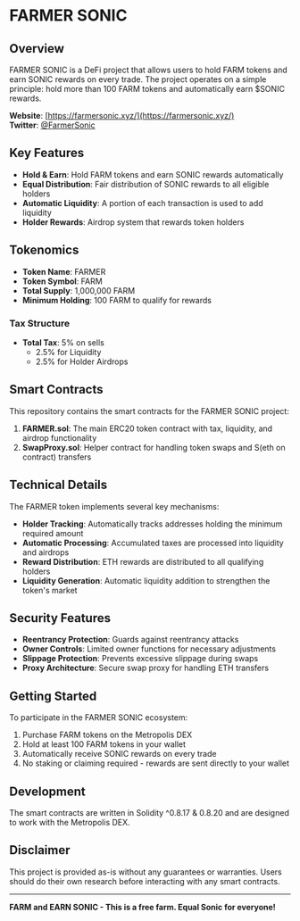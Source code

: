 # FARMER SONIC

## Overview

FARMER SONIC is a DeFi project that allows users to hold FARM tokens and earn SONIC rewards on every trade. The project operates on a simple principle: hold more than 100 FARM tokens and automatically earn $SONIC rewards.

**Website**: [https://farmersonic.xyz/](https://farmersonic.xyz/)  
**Twitter**: [@FarmerSonic](https://twitter.com/FarmerSonic)

## Key Features

- **Hold & Earn**: Hold FARM tokens and earn SONIC rewards automatically
- **Equal Distribution**: Fair distribution of SONIC rewards to all eligible holders
- **Automatic Liquidity**: A portion of each transaction is used to add liquidity
- **Holder Rewards**: Airdrop system that rewards token holders

## Tokenomics

- **Token Name**: FARMER
- **Token Symbol**: FARM
- **Total Supply**: 1,000,000 FARM
- **Minimum Holding**: 100 FARM to qualify for rewards

### Tax Structure

- **Total Tax**: 5% on sells
  - 2.5% for Liquidity
  - 2.5% for Holder Airdrops

## Smart Contracts

This repository contains the smart contracts for the FARMER SONIC project:

1. **FARMER.sol**: The main ERC20 token contract with tax, liquidity, and airdrop functionality
2. **SwapProxy.sol**: Helper contract for handling token swaps and S(eth on contract) transfers

## Technical Details

The FARMER token implements several key mechanisms:

- **Holder Tracking**: Automatically tracks addresses holding the minimum required amount
- **Automatic Processing**: Accumulated taxes are processed into liquidity and airdrops
- **Reward Distribution**: ETH rewards are distributed to all qualifying holders
- **Liquidity Generation**: Automatic liquidity addition to strengthen the token's market

## Security Features

- **Reentrancy Protection**: Guards against reentrancy attacks
- **Owner Controls**: Limited owner functions for necessary adjustments
- **Slippage Protection**: Prevents excessive slippage during swaps
- **Proxy Architecture**: Secure swap proxy for handling ETH transfers

## Getting Started

To participate in the FARMER SONIC ecosystem:

1. Purchase FARM tokens on the Metropolis DEX
2. Hold at least 100 FARM tokens in your wallet
3. Automatically receive SONIC rewards on every trade
4. No staking or claiming required - rewards are sent directly to your wallet

## Development

The smart contracts are written in Solidity ^0.8.17 & 0.8.20 and are designed to work with the Metropolis DEX.


## Disclaimer

This project is provided as-is without any guarantees or warranties. Users should do their own research before interacting with any smart contracts.

---

**FARM and EARN SONIC - This is a free farm. Equal Sonic for everyone!** 
